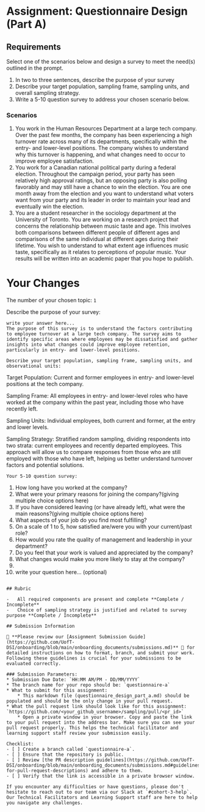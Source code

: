 # Assignment: Questionnaire Design (Part A)

## Requirements
Select one of the scenarios below and design a survey to meet the need(s) outlined in the prompt.

1.	In two to three sentences, describe the purpose of your survey
2.	Describe your target population, sampling frame, sampling units, and overall sampling strategy.
3.	Write a 5-10 question survey to address your chosen scenario below.


### Scenarios
1.	You work in the Human Resources Department at a large tech company. Over the past few months, the company has been experiencing a high turnover rate across many of its departments, specifically within the entry- and lower-level positions. The company wishes to understand why this turnover is happening, and what changes need to occur to improve employee satisfaction.
2.	You work for a Canadian national political party during a federal election. Throughout the campaign period, your party has seen relatively high approval ratings, but an opposing party is also polling favorably and may still have a chance to win the election. You are one month away from the election and you want to understand what voters want from your party and its leader in order to maintain your lead and eventually win the election.
3.	You are a student researcher in the sociology department at the University of Toronto. You are working on a research project that concerns the relationship between music taste and age. This involves both comparisons between different people of different ages and comparisons of the same individual at different ages during their lifetime. You wish to understand to what extent age influences music taste, specifically as it relates to perceptions of popular music. Your results will be written into an academic paper that you hope to publish.


# Your Changes

The number of your chosen topic: `1`

Describe the purpose of your survey:
```
write your answer here...
The purpose of this survey is to understand the factors contributing to employee turnover at a large tech company. The survey aims to identify specific areas where employees may be dissatisfied and gather insights into what changes could improve employee retention, particularly in entry- and lower-level positions.

Describe your target population, sampling frame, sampling units, and observational units:
```
Target Population: Current and former employees in entry- and lower-level positions at the tech company.

Sampling Frame: All employees in entry- and lower-level roles who have worked at the company within the past year, including those who have recently left.

Sampling Units: Individual employees, both current and former, at the entry and lower levels.

Sampling Strategy: Stratified random sampling, dividing respondents into two strata: current employees and recently departed employees. This approach will allow us to compare responses from those who are still employed with those who have left, helping us better understand turnover factors and potential solutions.

```
Your 5-10 question survey:
```
1. How long have you worked at the company?
2. What were your primary reasons for joining the company?(giving multiple choice options here)
3. If you have considered leaving (or have already left), what were the main reasons?(giving multiple choice options here)
4. What aspects of your job do you find most fulfilling?
5. On a scale of 1 to 5, how satisfied are/were you with your current/past role?
6. How would you rate the quality of management and leadership in your department?
7. Do you feel that your work is valued and appreciated by the company?
8. What changes would make you more likely to stay at the company?
9. 
10. write your question here... (optional)
```

## Rubric

-	All required components are present and complete **Complete / Incomplete**
-	Choice of sampling strategy is justified and related to survey purpose **Complete / Incomplete**

## Submission Information

🚨 **Please review our [Assignment Submission Guide](https://github.com/UofT-DSI/onboarding/blob/main/onboarding_documents/submissions.md)** 🚨 for detailed instructions on how to format, branch, and submit your work. Following these guidelines is crucial for your submissions to be evaluated correctly.

### Submission Parameters:
* Submission Due Date: `HH:MM AM/PM - DD/MM/YYYY`
* The branch name for your repo should be: `questionnaire-a`
* What to submit for this assignment:
    * This markdown file (questionnaire_design_part_a.md) should be populated and should be the only change in your pull request.
* What the pull request link should look like for this assignment: `https://github.com/<your_github_username>/sampling/pull/<pr_id>`
    * Open a private window in your browser. Copy and paste the link to your pull request into the address bar. Make sure you can see your pull request properly. This helps the technical facilitator and learning support staff review your submission easily.

Checklist:
- [ ] Create a branch called `questionnaire-a`.
- [ ] Ensure that the repository is public.
- [ ] Review [the PR description guidelines](https://github.com/UofT-DSI/onboarding/blob/main/onboarding_documents/submissions.md#guidelines-for-pull-request-descriptions) and adhere to them.
- [ ] Verify that the link is accessible in a private browser window.

If you encounter any difficulties or have questions, please don't hesitate to reach out to our team via our Slack at `#cohort-3-help`. Our Technical Facilitators and Learning Support staff are here to help you navigate any challenges.
